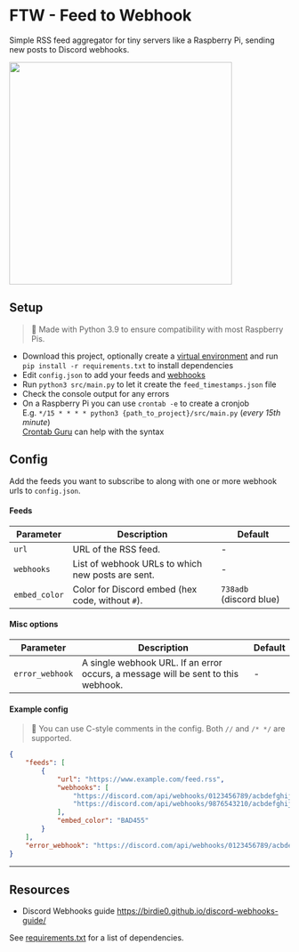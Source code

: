 # FTW - Feed to Webhook

Simple RSS feed aggregator for tiny servers like a Raspberry Pi, sending new posts to Discord webhooks.

<img src="https://github.com/mriot/feed-to-webhook/assets/24588573/ae48bf39-09c1-43ca-a0eb-cb59f5ebf4a5" height="400">

## Setup

> 📌 Made with Python 3.9 to ensure compatibility with most Raspberry Pis.

- Download this project, optionally create a [virtual environment](https://docs.python.org/3/library/venv.html) and run `pip install -r requirements.txt` to install dependencies  
- Edit `config.json` to add your feeds and [webhooks](https://support.discord.com/hc/en-us/articles/228383668-Intro-to-Webhooks)
- Run `python3 src/main.py` to let it create the `feed_timestamps.json` file
- Check the console output for any errors
- On a Raspberry Pi you can use `crontab -e` to create a cronjob  
  E.g. `*/15 * * * * python3 {path_to_project}/src/main.py` (*every 15th minute*)  
  [Crontab Guru](https://crontab.guru/) can help with the syntax

## Config

Add the feeds you want to subscribe to along with one or more webhook urls to `config.json`.  

#### Feeds

| Parameter     | Description                                       | Default                 |
| ------------- | ------------------------------------------------- | ----------------------- |
| `url`         | URL of the RSS feed.                              | -                       |
| `webhooks`    | List of webhook URLs to which new posts are sent. | -                       |
| `embed_color` | Color for Discord embed (hex code, without `#`).  | `738adb` (discord blue) |

#### Misc options

| Parameter       | Description                                                                       | Default |
| --------------- | --------------------------------------------------------------------------------- | ------- |
| `error_webhook` | A single webhook URL. If an error occurs, a message will be sent to this webhook. | -       |

#### Example config

> 📌 You can use C-style comments in the config. Both `//` and `/* */` are supported.

``` json
{
    "feeds": [
        {
            "url": "https://www.example.com/feed.rss",
            "webhooks": [
                "https://discord.com/api/webhooks/0123456789/acbdefghijklmnopqrstuvwxyz",
                "https://discord.com/api/webhooks/9876543210/acbdefghijklmnopqrstuvwxyz"
            ],
            "embed_color": "BAD455"
        }
    ],
    "error_webhook": "https://discord.com/api/webhooks/0123456789/acbdefghijklmnopqrstuvwxyz"
}
```
---

## Resources

- Discord Webhooks guide <https://birdie0.github.io/discord-webhooks-guide/>

See [requirements.txt](requirements.txt) for a list of dependencies.
